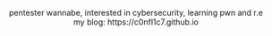 <p align="center">
  pentester wannabe, interested in cybersecurity, learning pwn and r.e <br>
  my blog: https://c0nfl1c7.github.io <br>
</p>
